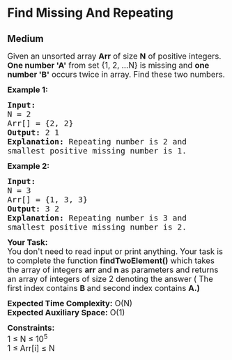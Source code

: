 # Find Missing And Repeating
## Medium 
<div class="problem-statement" style="user-select: auto;">
                <p style="user-select: auto;"></p><p style="user-select: auto;"><span style="font-size: 18px; user-select: auto;">Given an unsorted array <strong style="user-select: auto;">Arr</strong> of size <strong style="user-select: auto;">N</strong> of positive integers. <strong style="user-select: auto;">One number 'A'</strong> from set {1, 2, …N} is missing and <strong style="user-select: auto;">one number 'B'</strong> occurs twice in array. Find these two numbers.</span></p>

<p style="user-select: auto;"><span style="font-size: 18px; user-select: auto;"><strong style="user-select: auto;">Example 1:</strong></span></p>

<pre style="user-select: auto;"><span style="font-size: 18px; user-select: auto;"><strong style="user-select: auto;">Input:
</strong>N = 2
Arr[] = {2, 2}
<strong style="user-select: auto;">Output:</strong> 2 1
<strong style="user-select: auto;">Explanation:</strong> Repeating number is 2 and 
smallest positive missing number is 1.
</span></pre>

<p style="user-select: auto;"><span style="font-size: 18px; user-select: auto;"><strong style="user-select: auto;">Example 2:</strong></span></p>

<pre style="user-select: auto;"><span style="font-size: 18px; user-select: auto;"><strong style="user-select: auto;">Input:
</strong>N = 3
Arr[] = {1, 3, 3}
<strong style="user-select: auto;">Output:</strong> 3 2
<strong style="user-select: auto;">Explanation:</strong>&nbsp;Repeating number is 3 and 
smallest positive missing number is 2.
</span></pre>

<p style="user-select: auto;"><span style="font-size: 18px; user-select: auto;"><strong style="user-select: auto;">Your Task:</strong><br style="user-select: auto;">
You don't need to read input or print anything. Your task is to complete the function&nbsp;<strong style="user-select: auto;">findTwoElement()</strong>&nbsp;which takes the&nbsp;array of integers&nbsp;<strong style="user-select: auto;">arr</strong>&nbsp;and&nbsp;<strong style="user-select: auto;">n&nbsp;</strong>as parameters and returns an array of integers of size 2 denoting the answer ( The first index contains&nbsp;<strong style="user-select: auto;">B&nbsp;</strong>and second index contains&nbsp;<strong style="user-select: auto;">A.)</strong></span></p>

<p style="user-select: auto;"><span style="font-size: 18px; user-select: auto;"><strong style="user-select: auto;">Expected Time Complexity:</strong>&nbsp;O(N)<br style="user-select: auto;">
<strong style="user-select: auto;">Expected Auxiliary Space:</strong>&nbsp;O(1)</span></p>

<p style="user-select: auto;"><span style="font-size: 18px; user-select: auto;"><strong style="user-select: auto;">Constraints:</strong><br style="user-select: auto;">
1 ≤ N ≤ 10<sup style="user-select: auto;">5</sup><br style="user-select: auto;">
1 ≤ Arr[i] ≤ N</span></p>
 <p style="user-select: auto;"></p>
            </div>